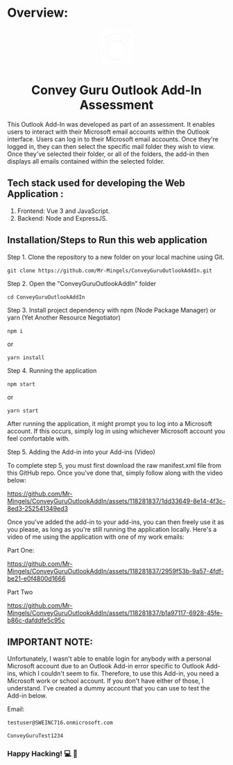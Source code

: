 # Overview:

<div align="center">
 <img src="assets/conveyguruicon.png">
<h1 align="center"><strong>Convey Guru Outlook Add-In Assessment</strong></h1></div>

<p>This Outlook Add-In was developed as part of an assessment. It enables users to interact with their Microsoft email accounts within the Outlook interface. Users can log in to their Microsoft email accounts. Once they're logged in, they can then select the specific mail folder they wish to view. Once they've selected their folder, or all of the folders, the add-in then displays all emails contained within the selected folder.

## Tech stack used for developing the Web Application :

1. Frontend: Vue 3 and JavaScript.
2. Backend: Node and ExpressJS.

## Installation/Steps to Run this web application

Step 1. Clone the repository to a new folder on your local machine using Git.

```text
git clone https://github.com/Mr-Mingels/ConveyGuruOutlookAddIn.git
```

Step 2. Open the "ConveyGuruOutlookAddIn" folder

```text
cd ConveyGuruOutlookAddIn
```

Step 3. Install project dependency with npm (Node Package Manager) or yarn (Yet Another Resource Negotiator)

```text
npm i
```

or

```text
yarn install
```

Step 4. Running the application

```text
npm start
```

or

```text
yarn start
```

After running the application, it might prompt you to log into a Microsoft account. If this occurs, simply log in using whichever Microsoft account you feel comfortable with.


Step 5. Adding the Add-in into your Add-ins (Video)

To complete step 5, you must first download the raw manifest.xml file from this GitHub repo. Once you've done that, simply follow along with the video below:

https://github.com/Mr-Mingels/ConveyGuruOutlookAddIn/assets/118281837/1dd33649-8e14-4f3c-8ed3-252541349ed3

Once you've added the add-in to your add-ins, you can then freely use it as you please, as long as you're still running the application locally. Here's a video of me using the application with one of my work emails:

Part One:

https://github.com/Mr-Mingels/ConveyGuruOutlookAddIn/assets/118281837/2959f53b-9a57-4fdf-be21-e0f4800d1666

Part Two

https://github.com/Mr-Mingels/ConveyGuruOutlookAddIn/assets/118281837/b1a97117-6928-45fe-b86c-dafddfe5c95c

## IMPORTANT NOTE:

Unfortunately, I wasn't able to enable login for anybody with a personal Microsoft account due to an Outlook Add-in error specific to Outlook Add-ins, which I couldn't seem to fix. Therefore, to use this Add-in, you need a Microsoft work or school account. If you don't have either of those, I understand. I've created a dummy account that you can use to test the Add-in below.

Email:

```text
testuser@SWEINC716.onmicrosoft.com
```

```text
ConveyGuruTest1234
```

### Happy Hacking! 💻 🎉
